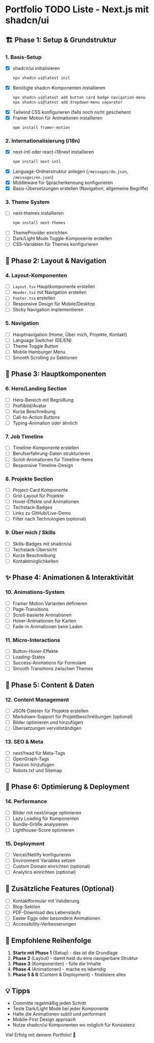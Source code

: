 # Portfolio TODO Liste - Next.js mit shadcn/ui

## 🏗️ Phase 1: Setup & Grundstruktur

### 1. Basis-Setup
- [x] shadcn/ui initialisieren
  ```bash
  npx shadcn-ui@latest init
  ```
- [x] Benötigte shadcn-Komponenten installieren
  ```bash
  npx shadcn-ui@latest add button card badge navigation-menu
  npx shadcn-ui@latest add dropdown-menu separator
  ```
- [x] Tailwind CSS konfigurieren (falls noch nicht geschehen)
- [x] Framer Motion für Animationen installieren
  ```bash
  npm install framer-motion
  ```

### 2. Internationalisierung (i18n)
- [x] next-intl oder react-i18next installieren
  ```bash
  npm install next-intl
  ```
- [x] Language-Ordnerstruktur anlegen (`/messages/de.json`, `/messages/en.json`)
- [x] Middleware für Spracherkennung konfigurieren
- [x] Basis-Übersetzungen erstellen (Navigation, allgemeine Begriffe)

### 3. Theme System
- [ ] next-themes installieren
  ```bash
  npm install next-themes
  ```
- [ ] ThemeProvider einrichten
- [ ] Dark/Light Mode Toggle-Komponente erstellen
- [ ] CSS-Variablen für Themes konfigurieren

## 🎨 Phase 2: Layout & Navigation

### 4. Layout-Komponenten
- [ ] `Layout.tsx` Hauptkomponente erstellen
- [ ] `Header.tsx` mit Navigation erstellen
- [ ] `Footer.tsx` erstellen
- [ ] Responsive Design für Mobile/Desktop
- [ ] Sticky Navigation implementieren

### 5. Navigation
- [ ] Hauptnavigation (Home, Über mich, Projekte, Kontakt)
- [ ] Language Switcher (DE/EN)
- [ ] Theme Toggle Button
- [ ] Mobile Hamburger Menu
- [ ] Smooth Scrolling zu Sektionen

## 📱 Phase 3: Hauptkomponenten

### 6. Hero/Landing Section
- [ ] Hero-Bereich mit Begrüßung
- [ ] Profilbild/Avatar
- [ ] Kurze Beschreibung
- [ ] Call-to-Action Buttons
- [ ] Typing-Animation oder ähnlich

### 7. Job Timeline
- [ ] Timeline-Komponente erstellen
- [ ] Berufserfahrung-Daten strukturieren
- [ ] Scroll-Animationen für Timeline-Items
- [ ] Responsive Timeline-Design

### 8. Projekte Section
- [ ] Project-Card Komponente
- [ ] Grid-Layout für Projekte
- [ ] Hover-Effekte und Animationen
- [ ] Techstack-Badges
- [ ] Links zu GitHub/Live-Demo
- [ ] Filter nach Technologien (optional)

### 9. Über mich / Skills
- [ ] Skills-Badges mit shadcn/ui
- [ ] Techstack-Übersicht
- [ ] Kurze Beschreibung
- [ ] Kontaktmöglichkeiten

## ✨ Phase 4: Animationen & Interaktivität

### 10. Animations-System
- [ ] Framer Motion Varianten definieren
- [ ] Page-Transitions
- [ ] Scroll-basierte Animationen
- [ ] Hover-Animationen für Karten
- [ ] Fade-in Animationen beim Laden

### 11. Micro-Interactions
- [ ] Button-Hover-Effekte
- [ ] Loading-States
- [ ] Success-Animations für Formulare
- [ ] Smooth Transitions zwischen Themes

## 🎯 Phase 5: Content & Daten

### 12. Content Management
- [ ] JSON-Dateien für Projekte erstellen
- [ ] Markdown-Support für Projektbeschreibungen (optional)
- [ ] Bilder optimieren und hinzufügen
- [ ] Übersetzungen vervollständigen

### 13. SEO & Meta
- [ ] next/head für Meta-Tags
- [ ] OpenGraph-Tags
- [ ] Favicon hinzufügen
- [ ] Robots.txt und Sitemap

## 🚀 Phase 6: Optimierung & Deployment

### 14. Performance
- [ ] Bilder mit next/image optimieren
- [ ] Lazy Loading für Komponenten
- [ ] Bundle-Größe analysieren
- [ ] Lighthouse-Score optimieren

### 15. Deployment
- [ ] Vercel/Netlify konfigurieren
- [ ] Environment Variables setzen
- [ ] Custom Domain einrichten (optional)
- [ ] Analytics einrichten (optional)

## 🔧 Zusätzliche Features (Optional)

- [ ] Kontaktformular mit Validierung
- [ ] Blog-Sektion
- [ ] PDF-Download des Lebenslaufs
- [ ] Easter Eggs oder besondere Animationen
- [ ] Accessibility-Verbesserungen

## 📝 Empfohlene Reihenfolge

1. **Starte mit Phase 1** (Setup) - das ist die Grundlage
2. **Phase 2** (Layout) - damit hast du eine navigierbare Struktur
3. **Phase 3** (Komponenten) - fülle die Inhalte
4. **Phase 4** (Animationen) - mache es lebendig
5. **Phase 5 & 6** (Content & Deployment) - finalisiere alles

## 💡 Tipps

- Committe regelmäßig jeden Schritt
- Teste Dark/Light Mode bei jeder Komponente
- Halte die Animationen subtil und performant
- Mobile-First Design approach
- Nutze shadcn/ui Komponenten wo möglich für Konsistenz

Viel Erfolg mit deinem Portfolio! 🚀